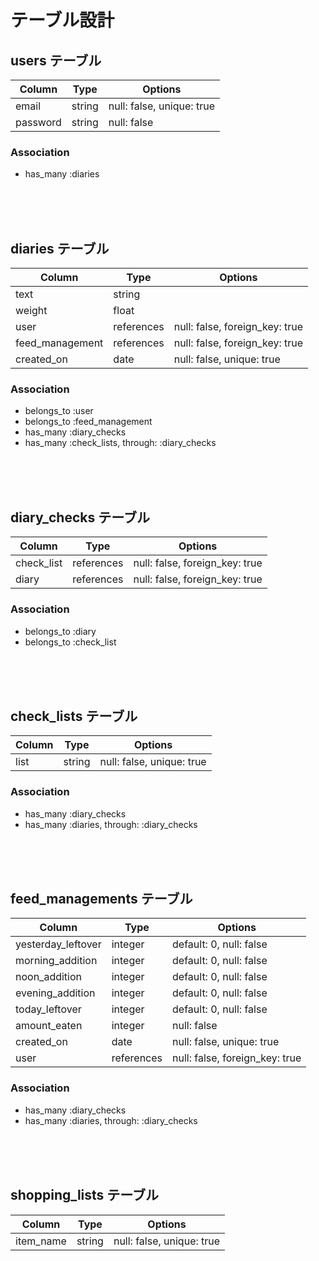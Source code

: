 # テーブル設計

## users テーブル

| Column   | Type   | Options                   |
| -------- | ------ | ------------------------- |
| email    | string | null: false, unique: true |
| password | string | null: false               |

### Association

- has_many :diaries
<br />
<br />
<br />

## diaries テーブル

| Column          | Type       | Options                        |
| --------------- | ---------- | ------------------------------ |
| text            | string     |                                |
| weight          | float      |                                |
| user            | references | null: false, foreign_key: true |
| feed_management | references | null: false, foreign_key: true |
| created_on      | date       | null: false, unique: true      |

### Association

- belongs_to :user
- belongs_to :feed_management
- has_many :diary_checks
- has_many :check_lists, through: :diary_checks
<br />
<br />
<br />

## diary_checks テーブル

| Column          | Type       | Options                        |
| --------------- | ---------- | ------------------------------ |
| check_list      | references | null: false, foreign_key: true |
| diary           | references | null: false, foreign_key: true |

### Association

- belongs_to :diary
- belongs_to :check_list
<br />
<br />
<br />

## check_lists テーブル

| Column          | Type       | Options                        |
| --------------- | ---------- | ------------------------------ |
| list            | string     | null: false, unique: true      |

### Association

- has_many :diary_checks
- has_many :diaries, through: :diary_checks
<br />
<br />
<br />

## feed_managements テーブル

| Column             | Type        | Options                        |
| ------------------ | ----------- | ------------------------------ |
| yesterday_leftover | integer     | default: 0, null: false        |
| morning_addition   | integer     | default: 0, null: false        |
| noon_addition      | integer     | default: 0, null: false        |
| evening_addition   | integer     | default: 0, null: false        |
| today_leftover     | integer     | default: 0, null: false        |
| amount_eaten       | integer     | null: false                    |
| created_on         | date        | null: false, unique: true      |
| user               | references  | null: false, foreign_key: true |

### Association

- has_many :diary_checks
- has_many :diaries, through: :diary_checks
<br />
<br />
<br />

## shopping_lists テーブル

| Column             | Type        | Options                        |
| ------------------ | ----------- | ------------------------------ |
| item_name          | string      | null: false, unique: true      |

